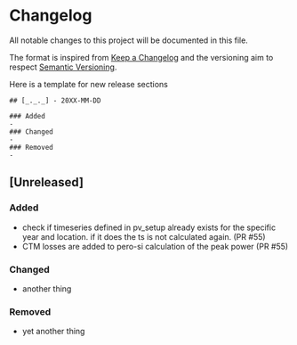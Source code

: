 # Changelog
All notable changes to this project will be documented in this file.

The format is inspired from [Keep a Changelog](http://keepachangelog.com/en/1.0.0/)
and the versioning aim to respect [Semantic Versioning](http://semver.org/spec/v2.0.0.html).

Here is a template for new release sections

```
## [_._._] - 20XX-MM-DD

### Added
-
### Changed
-
### Removed
-
```
## [Unreleased]

### Added
- check if timeseries defined in pv_setup already exists for the specific year and location.
    if it does the ts is not calculated again. (PR #55)
- CTM losses are added to pero-si calculation of the peak power (PR #55)
    

### Changed
- another thing

### Removed
- yet another thing


